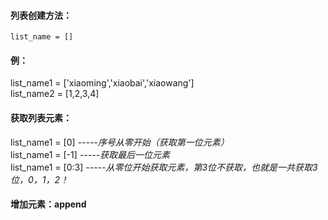 

#### 列表创建方法：
`list_name = [] `

        
  #### 例：

list_name1 = ['xiaoming','xiaobai','xiaowang']  
list_name2 = [1,2,3,4]


#### 获取列表元素：

list_name1 = [0]                   *-----序号从零开始（获取第一位元素）*  
list_name1 = [-1]                   *-----获取最后一位元素*  
list_name1 = [0:3]                   *-----从零位开始获取元素，第3位不获取，也就是一共获取3位，0，1，2！*



#### 增加元素：append


